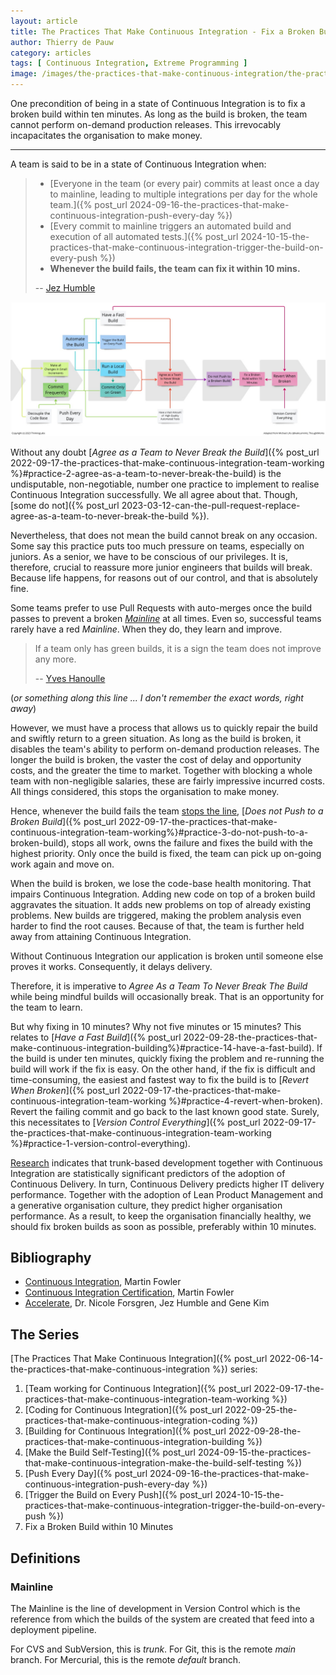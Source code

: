 ```yaml
---
layout: article
title: The Practices That Make Continuous Integration - Fix a Broken Build within 10 Minutes
author: Thierry de Pauw
category: articles
tags: [ Continuous Integration, Extreme Programming ]
image: /images/the-practices-that-make-continuous-integration/the-practices-that-make-continuous-integration-fix-a-broken-build-within-10-minutes.jpg
---
```


One precondition of being in a state of Continuous Integration is to fix a broken build within ten minutes. As long as the build is broken, the team cannot perform on-demand production releases. This irrevocably incapacitates the organisation to make money.

---

A team is said to be in a state of Continuous Integration when:

>- [Everyone in the team (or every pair) commits at least once a day to mainline, leading to multiple integrations per day for the whole team.]({% post_url 2024-09-16-the-practices-that-make-continuous-integration-push-every-day %})
>- [Every commit to mainline triggers an automated build and execution of all automated tests.]({% post_url 2024-10-15-the-practices-that-make-continuous-integration-trigger-the-build-on-every-push %})
>- **Whenever the build fails, the team can fix it within 10 mins.**
>
>-- [Jez Humble](https://bsky.app/profile/jezhumble.net)

![Fix a Broken Build within 10 Minutes](/images/the-practices-that-make-continuous-integration/the-practices-that-make-continuous-integration-fix-a-broken-build-within-10-minutes.jpg)

Without any doubt [*Agree as a Team to Never Break the Build*]({% post_url 2022-09-17-the-practices-that-make-continuous-integration-team-working %}#practice-2-agree-as-a-team-to-never-break-the-build) is the undisputable, non-negotiable, number one practice to implement to realise Continuous Integration successfully. We all agree about that. Though, [some do not]({% post_url 2023-03-12-can-the-pull-request-replace-agree-as-a-team-to-never-break-the-build %}).

Nevertheless, that does not mean the build cannot break on any occasion. Some say this practice puts too much pressure on teams, especially on juniors. As a senior, we have to be conscious of our privileges. It is, therefore, crucial to reassure more junior engineers that builds will break. Because life happens, for reasons out of our control, and that is absolutely fine.

Some teams prefer to use Pull Requests with auto-merges once the build passes to prevent a broken [*Mainline*](#mainline) at all times. Even so, successful teams rarely have a red *Mainline*. When they do, they learn and improve.

> If a team only has green builds, it is a sign the team does not improve any more.
>
> -- [Yves Hanoulle](https://www.linkedin.com/in/yveshanoulle/)

(*or something along this line ... I don't remember the exact words, right away*)

However, we must have a process that allows us to quickly repair the build and swiftly return to a green situation. As long as the build is broken, it disables the team's ability to perform on-demand production releases. The longer the build is broken, the vaster the cost of delay and opportunity costs, and the greater the time to market. Together with blocking a whole team with non-negligible salaries, these are fairly impressive incurred costs. All things considered, this stops the organisation to make money.

Hence, whenever the build fails the team [stops the line](https://en.wikipedia.org/wiki/Andon_(manufacturing)), [*Does not Push to a Broken Build*]({% post_url 2022-09-17-the-practices-that-make-continuous-integration-team-working%}#practice-3-do-not-push-to-a-broken-build), stops all work, owns the failure and fixes the build with the highest priority. Only once the build is fixed, the team can pick up on-going work again and move on.

When the build is broken, we lose the code-base health monitoring. That impairs Continuous Integration. Adding new code on top of a broken build aggravates the situation. It adds new problems on top of already existing problems. New builds are triggered, making the problem analysis even harder to find the root causes. Because of that, the team is further held away from attaining Continuous Integration.

Without Continuous Integration our application is broken until someone else proves it works. Consequently, it delays delivery.

Therefore, it is imperative to *Agree As a Team To Never Break The Build* while being mindful builds will occasionally break. That is an opportunity for the team to learn.

But why fixing in 10 minutes? Why not five minutes or 15 minutes? This relates to [*Have a Fast Build*]({% post_url 2022-09-28-the-practices-that-make-continuous-integration-building%}#practice-14-have-a-fast-build). If the build is under ten minutes, quickly fixing the problem and re-running the build will work if the fix is easy. On the other hand, if the fix is difficult and time-consuming, the easiest and fastest way to fix the build is to [*Revert When Broken*]({% post_url 2022-09-17-the-practices-that-make-continuous-integration-team-working %}#practice-4-revert-when-broken). Revert the failing commit and go back to the last known good state. Surely, this necessitates to [*Version Control Everything*]({% post_url 2022-09-17-the-practices-that-make-continuous-integration-team-working %}#practice-1-version-control-everything).

[Research](https://www.goodreads.com/book/show/35747076-accelerate) indicates that trunk-based development together with Continuous Integration are statistically significant predictors of the adoption of Continuous Delivery. In turn, Continuous Delivery predicts higher IT delivery performance. Together with the adoption of Lean Product Management and a generative organisation culture, they predict higher organisation performance. As a result, to keep the organisation financially healthy, we should fix broken builds as soon as possible, preferably within 10 minutes.

## Bibliography

- [Continuous Integration](https://martinfowler.com/articles/continuousIntegration.html), Martin Fowler
- [Continuous Integration Certification](https://martinfowler.com/bliki/ContinuousIntegrationCertification.html), Martin Fowler
- [Accelerate](https://www.goodreads.com/book/show/35747076-accelerate), Dr. Nicole Forsgren, Jez Humble and Gene Kim

## The Series

[The Practices That Make Continuous Integration]({% post_url 2022-06-14-the-practices-that-make-continuous-integration %}) series:

1. [Team working for Continuous Integration]({% post_url 2022-09-17-the-practices-that-make-continuous-integration-team-working %})
2. [Coding for Continuous Integration]({% post_url 2022-09-25-the-practices-that-make-continuous-integration-coding %})
3. [Building for Continuous Integration]({% post_url 2022-09-28-the-practices-that-make-continuous-integration-building %})
4. [Make the Build Self-Testing]({% post_url 2024-09-15-the-practices-that-make-continuous-integration-make-the-build-self-testing %})
5. [Push Every Day]({% post_url 2024-09-16-the-practices-that-make-continuous-integration-push-every-day %})
6. [Trigger the Build on Every Push]({% post_url 2024-10-15-the-practices-that-make-continuous-integration-trigger-the-build-on-every-push %})
7. Fix a Broken Build within 10 Minutes

## Definitions

### Mainline

The Mainline is the line of development in Version Control which is the reference from which the builds of the system are created that feed into a deployment pipeline.

For CVS and SubVersion, this is *trunk*. For Git, this is the remote *main* branch. For Mercurial, this is the remote *default* branch.
